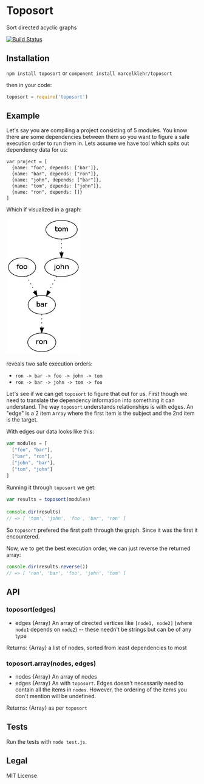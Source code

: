 # Toposort

Sort directed acyclic graphs

[![Build Status](https://travis-ci.org/marcelklehr/toposort.png)](https://travis-ci.org/marcelklehr/toposort)

## Installation

`npm install toposort` or `component install marcelklehr/toposort`  

then in your code:

```js
toposort = require('toposort')
```

## Example

Let's say you are compiling a project consisting of 5 modules. You know there are some dependencies between them so you want to figure a safe execution order to run them in. Lets assume we have tool which spits out dependency data for us:

```
var project = [
  {name: "foo", depends: ['bar']},
  {name: "bar", depends: ["ron"]},
  {name: "john", depends: ["bar"]},
  {name: "tom", depends: ["john"]},
  {name: "ron", depends: []}
]
```

Which if visualized in a graph:

![graph](out.png)

reveals two safe execution orders:

+ `ron -> bar -> foo -> john -> tom`
+ `ron -> bar -> john -> tom -> foo`

Let's see if we can get `toposort` to figure that out for us. First though we need to translate the dependency information into something it can understand. The way `toposort` understands relationships is with edges. An "edge" is a 2 item `Array` where the first item is the subject and the 2nd item is the target.  

With edges our data looks like this: 

```js
var modules = [
  ["foo", "bar"],
  ["bar", "ron"],
  ["john", "bar"],
  ["tom", "john"]
]
```

Running it through `toposort` we get:

```js
var results = toposort(modules)

console.dir(results)
// => [ 'tom', 'john', 'foo', 'bar', 'ron' ]
```
So `toposort` prefered the first path through the graph. Since it was the first it encountered.

Now, we to get the best execution order, we can just reverse the returned array:

```js
console.dir(results.reverse())
// => [ 'ron', 'bar', 'foo', 'john', 'tom' ]
```

## API

### toposort(edges)

+ edges {Array} An array of directed vertices like `[node1, node2]` (where `node1` depends on `node2`) -- these needn't be strings but can be of any type

Returns: {Array} a list of nodes, sorted from least dependencies to most

### toposort.array(nodes, edges)

+ nodes {Array} An array of nodes
+ edges {Array} As with `toposort`. Edges doesn't necessarily need to contain all the items in `nodes`. However, the ordering of the items you don't mention will be undefined.

Returns: {Array} as per `toposort`

## Tests

Run the tests with `node test.js`.

## Legal

MIT License